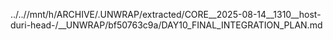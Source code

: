 ../..//mnt/h/ARCHIVE/.UNWRAP/extracted/CORE__2025-08-14__1310__host-duri-head-/__UNWRAP/bf50763c9a/DAY10_FINAL_INTEGRATION_PLAN.md
